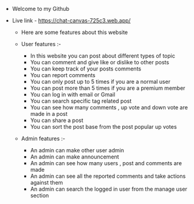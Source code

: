 - Welcome to my Github

- Live link - https://chat-canvas-725c3.web.app/

  - Here are some features about this website
  - User features :-

    - In this website you can post about different types of topic
    - You can comment and give like or dislike to other posts
    - You can keep track of your posts comments
    - You can report comments
    - You can only post up to 5 times if you are a normal user
    - You can post more than 5 times if you are a premium member
    - You can log in with email or Gmail
    - You can search specific tag related post
    - You can see how many comments , up vote and down vote are made in a post
    - You can share a post
    - You can sort the post base from the post popular up votes

  - Admin features :-
    - An admin can make other user admin
    - An admin can make announcement
    - An admin can see how many users , post and comments are made
    - An admin can see all the reported comments and take actions against them
    - An admin can search the logged in user from the manage user section
